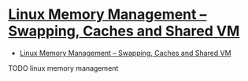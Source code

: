 # [Linux Memory Management – Swapping, Caches and Shared VM](https://www.thegeekstuff.com/2012/02/linux-memory-swap-cache-shared-vm/)

- [Linux Memory Management – Swapping, Caches and Shared VM](#linux-memory-management--swapping-caches-and-shared-vm)









TODO linux memory management
